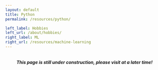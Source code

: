 ```yaml
---
layout: default
title: Python
permalink: /resources/python/

left_label: Hobbies
left_url: /about/hobbies/
right_label: ML
right_url: /resources/machine-learning
---
```


<!-- !PAGE CONTENT! -->
<div id="page-pets-pome" class="w3-main" >
  <section id="profile" class="w3-container">
    <div style="display:flex; justify-content:center; gap:10px; align-items:center;">
      <h5><i class="fa fa-gear"></i>
      This page is still under construction, please visit at a later time!
      <i class="fa fa-gear"></i></h5>
    </div>
  </section>
</div>